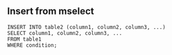 ## Insert from mselect

```
INSERT INTO table2 (column1, column2, column3, ...)
SELECT column1, column2, column3, ...
FROM table1
WHERE condition;
```